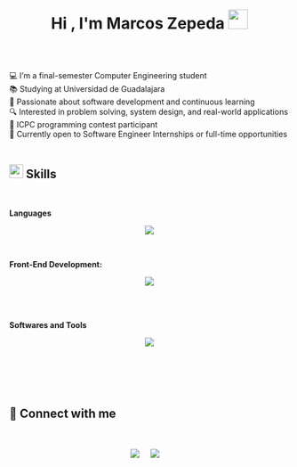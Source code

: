 
<h1 align="center"><b>Hi , I'm Marcos Zepeda </b><img src="https://media.giphy.com/media/hvRJCLFzcasrR4ia7z/giphy.gif" width="35"></h1>

<br><br>

💻 I’m a final-semester Computer Engineering student  
📚 Studying at Universidad de Guadalajara  
🧠 Passionate about software development and continuous learning  
🔍 Interested in problem solving, system design, and real-world applications  
🏁 ICPC programming contest participant  
🤔 Currently open to Software Engineer Internships or full-time opportunities
<br><br>

## <img src="https://media2.giphy.com/media/QssGEmpkyEOhBCb7e1/giphy.gif?cid=ecf05e47a0n3gi1bfqntqmob8g9aid1oyj2wr3ds3mg700bl&rid=giphy.gif" width ="25"><b> Skills</b>
<br>

<p>
  <p><b>Languages</b></p>
  
      
  <p align="center">
    <a href="https://skillicons.dev">
      <img src="https://skillicons.dev/icons?i=cpp,python,java,php&perline=14" />
    </a>
  </p>

  <br>   
      
  <p><b>Front-End Development:</b></p>

  <p align="center">
    <a href="https://skillicons.dev">
      <img src="https://skillicons.dev/icons?i=html,css,javascript,bootstrap" />
    </a>
  </p>
  <br>


  <br>

  <p><b>Softwares and Tools</b></p>

  <p align="center">
    <a href="https://skillicons.dev">
      <img src="https://skillicons.dev/icons?i=linux,git,github,postgresql,mysql,vscode,flask,django,qt&perline=14" />
    </a>
  </p>
  <br>
</p>

<br><br>
</div>

## 🤝 Connect with me

<br>

<p align="center">
<a href="https://www.linkedin.com/in/marcos-zepeda-b47b92308" target="blank"><img align="center" src="https://img.shields.io/badge/Marcos Zepeda-0077B5?style=for-the-badge&logo=linkedin&logoColor=white" /></a> &nbsp;&nbsp;&nbsp;  <a href="mailto:marcosz@outlook.com" target="blank"><img align="center" src="https://img.shields.io/badge/marcosz@outlook.com-D14836?style=for-the-badge&logo=gmail&logoColor=white" /></a>    &nbsp;&nbsp;&nbsp;      
</p>



